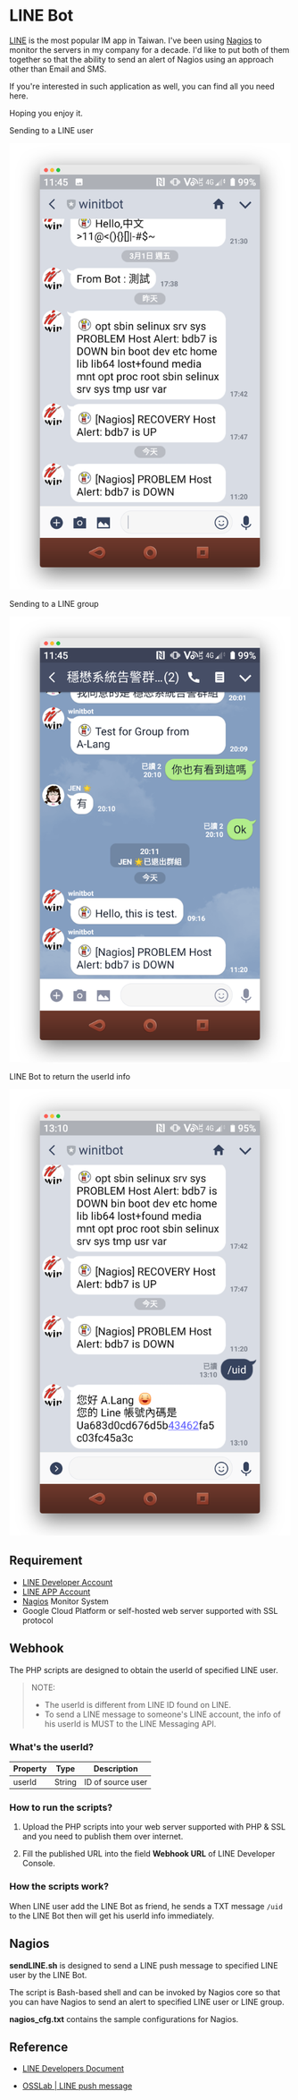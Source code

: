 # LINE Bot

[LINE](https://line.me/zh-hant/) is the most popular IM app in Taiwan. I've been using [Nagios](https://www.nagios.org/) to monitor the servers in my company for a decade. I'd like to put both of them together so that the ability to send an alert of Nagios using an approach other than Email and SMS.

If you're interested in such application as well, you can find all you need here.

Hoping you enjoy it.

Sending to a LINE user

![](LineBot_to_user.png)

Sending to a LINE group

![](LineBot_to_group.png)

LINE Bot to return the userId info

![](LineBot_get_uid.png)

 ## Requirement

- [LINE Developer Account](https://developers.line.biz/en/)
- [LINE APP Account](https://line.me/zh-hant/)
- [Nagios](https://www.nagios.org/) Monitor System
- Google Cloud Platform or self-hosted web server supported with SSL protocol

## Webhook

The PHP scripts are designed to obtain the userId of specified LINE user.

> NOTE: 
>
> - The userId is different from LINE ID found on LINE. 
> - To send a LINE message to someone's LINE account, the info of his userId is MUST to the LINE Messaging API.

### What's the userId?

| Property | Type   | Description       |
| -------- | ------ | ----------------- |
| userId   | String | ID of source user |

### How to run the scripts?

1. Upload the PHP scripts into your web server supported with PHP & SSL and you need to publish them over internet. 

2. Fill the published URL into the field **Webhook URL** of LINE Developer Console.

### How the scripts work?

When LINE user add the LINE Bot as friend, he sends a TXT message `/uid` to the LINE Bot then will get his userId info immediately.

## Nagios

**sendLINE.sh** is designed to send a LINE push message to specified LINE user by the LINE Bot. 

The script is Bash-based shell and can be invoked by Nagios core so that you can have Nagios to send an alert to specified LINE user or LINE group.

**nagios_cfg.txt** contains the sample configurations for Nagios.

## Reference

- [LINE Developers Document](https://developers.line.biz/en/)

- [OSSLab | LINE push message](http://www.osslab.tw/index.php?title=User:Alang/IT_%E5%B0%88%E6%A1%88%E5%B7%A5%E4%BD%9C/LINE_push_message)